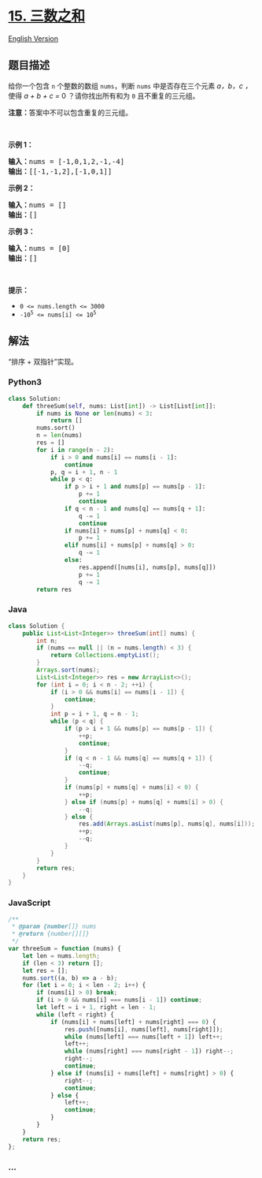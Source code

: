 # [15. 三数之和](https://leetcode-cn.com/problems/3sum)

[English Version](https://github.com/yanglr/leetcode-ac/blob/master/assets/0000-0099/0015.3Sum/README_EN.md)

## 题目描述

<!-- 这里写题目描述 -->

<p>给你一个包含 <code>n</code> 个整数的数组 <code>nums</code>，判断 <code>nums</code> 中是否存在三个元素 <em>a，b，c ，</em>使得 <em>a + b + c = </em>0 ？请你找出所有和为 <code>0</code> 且不重复的三元组。</p>

<p><strong>注意：</strong>答案中不可以包含重复的三元组。</p>

<p> </p>

<p><strong>示例 1：</strong></p>

<pre>
<strong>输入：</strong>nums = [-1,0,1,2,-1,-4]
<strong>输出：</strong>[[-1,-1,2],[-1,0,1]]
</pre>

<p><strong>示例 2：</strong></p>

<pre>
<strong>输入：</strong>nums = []
<strong>输出：</strong>[]
</pre>

<p><strong>示例 3：</strong></p>

<pre>
<strong>输入：</strong>nums = [0]
<strong>输出：</strong>[]
</pre>

<p> </p>

<p><strong>提示：</strong></p>

<ul>
	<li><code>0 <= nums.length <= 3000</code></li>
	<li><code>-10<sup>5</sup> <= nums[i] <= 10<sup>5</sup></code></li>
</ul>


## 解法

<!-- 这里可写通用的实现逻辑 -->

“排序 + 双指针”实现。

<!-- tabs:start -->

### **Python3**

<!-- 这里可写当前语言的特殊实现逻辑 -->

```python
class Solution:
    def threeSum(self, nums: List[int]) -> List[List[int]]:
        if nums is None or len(nums) < 3:
            return []
        nums.sort()
        n = len(nums)
        res = []
        for i in range(n - 2):
            if i > 0 and nums[i] == nums[i - 1]:
                continue
            p, q = i + 1, n - 1
            while p < q:
                if p > i + 1 and nums[p] == nums[p - 1]:
                    p += 1
                    continue
                if q < n - 1 and nums[q] == nums[q + 1]:
                    q -= 1
                    continue
                if nums[i] + nums[p] + nums[q] < 0:
                    p += 1
                elif nums[i] + nums[p] + nums[q] > 0:
                    q -= 1
                else:
                    res.append([nums[i], nums[p], nums[q]])
                    p += 1
                    q -= 1
        return res
```

### **Java**

<!-- 这里可写当前语言的特殊实现逻辑 -->

```java
class Solution {
    public List<List<Integer>> threeSum(int[] nums) {
        int n;
        if (nums == null || (n = nums.length) < 3) {
            return Collections.emptyList();
        }
        Arrays.sort(nums);
        List<List<Integer>> res = new ArrayList<>();
        for (int i = 0; i < n - 2; ++i) {
            if (i > 0 && nums[i] == nums[i - 1]) {
                continue;
            }
            int p = i + 1, q = n - 1;
            while (p < q) {
                if (p > i + 1 && nums[p] == nums[p - 1]) {
                    ++p;
                    continue;
                }
                if (q < n - 1 && nums[q] == nums[q + 1]) {
                    --q;
                    continue;
                }
                if (nums[p] + nums[q] + nums[i] < 0) {
                    ++p;
                } else if (nums[p] + nums[q] + nums[i] > 0) {
                    --q;
                } else {
                    res.add(Arrays.asList(nums[p], nums[q], nums[i]));
                    ++p;
                    --q;
                }
            }
        }
        return res;
    }
}
```

### **JavaScript**

```js
/**
 * @param {number[]} nums
 * @return {number[][]}
 */
var threeSum = function (nums) {
    let len = nums.length;
    if (len < 3) return [];
    let res = [];
    nums.sort((a, b) => a - b);
    for (let i = 0; i < len - 2; i++) {
        if (nums[i] > 0) break;
        if (i > 0 && nums[i] === nums[i - 1]) continue;
        let left = i + 1, right = len - 1;
        while (left < right) {
            if (nums[i] + nums[left] + nums[right] === 0) {
                res.push([nums[i], nums[left], nums[right]]);
                while (nums[left] === nums[left + 1]) left++;
                left++;
                while (nums[right] === nums[right - 1]) right--;
                right--;
                continue;
            } else if (nums[i] + nums[left] + nums[right] > 0) {
                right--;
                continue;
            } else {
                left++;
                continue;
            }
        }
    }
    return res;
};
```

### **...**

```

```

<!-- tabs:end -->
